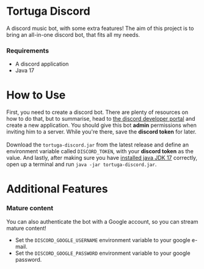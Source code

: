 # Tortuga Discord
A discord music bot, with some extra features! The aim of this project is to bring an all-in-one discord bot, 
that fits all my needs.

### Requirements
* A discord application
* Java 17

# How to Use
First, you need to create a discord bot. There are plenty of resources on how to do that, but to summarise, head to 
[the discord developer portal](https://discord.com/developers/applications) and create a new application. 
You should give this bot **admin** permissions when inviting him to a server. While you're there, save the 
**discord token** for later.
</br>
</br>
Download the `tortuga-discord.jar` from the latest release and define an environment variable called `DISCORD_TOKEN`, 
with your **discord token** as the value. And lastly, after making sure you have 
[installed java JDK 17](https://docs.oracle.com/en/java/javase/17/install/installation-jdk-microsoft-windows-platforms.html) 
correctly, open up a terminal and run `java -jar tortuga-discord.jar`.

# Additional Features
### Mature content
You can also authenticate the bot with a Google account, so you can stream mature content! 
* Set the `DISCORD_GOOGLE_USERNAME` environment variable to your google e-mail.
* Set the `DISCORD_GOOGLE_PASSWORD` environment variable to your google password. 
